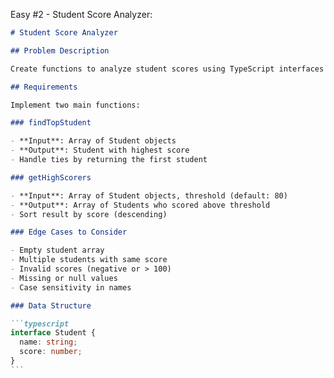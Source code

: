 Easy #2 - Student Score Analyzer:

````markdown
# Student Score Analyzer

## Problem Description

Create functions to analyze student scores using TypeScript interfaces and type safety.

## Requirements

Implement two main functions:

### findTopStudent

- **Input**: Array of Student objects
- **Output**: Student with highest score
- Handle ties by returning the first student

### getHighScorers

- **Input**: Array of Student objects, threshold (default: 80)
- **Output**: Array of Students who scored above threshold
- Sort result by score (descending)

### Edge Cases to Consider

- Empty student array
- Multiple students with same score
- Invalid scores (negative or > 100)
- Missing or null values
- Case sensitivity in names

### Data Structure

```typescript
interface Student {
  name: string;
  score: number;
}
```
````
